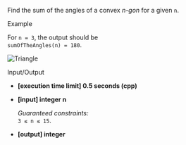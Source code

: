 
Find the sum of the angles of a convex  _n-gon_  for a given  `n`.

Example

For  `n = 3`, the output should be  
`sumOfTheAngles(n) = 180`.

![Triangle](https://codefightsuserpics.s3.amazonaws.com/tasks/sumOfTheAngles/img/example.png?_tm=1530813806502)

Input/Output

-   **[execution time limit] 0.5 seconds (cpp)**
    
-   **[input] integer n**
    
    _Guaranteed constraints:_  
    `3 ≤ n ≤ 15`.
    
-   **[output] integer**